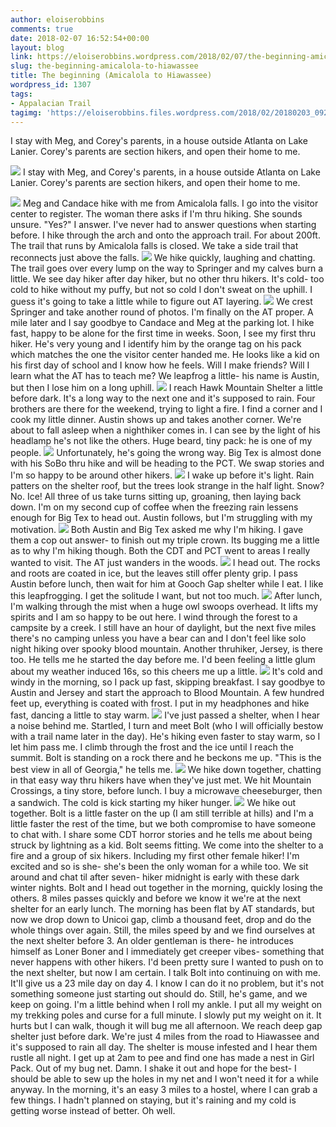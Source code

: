```yaml
---
author: eloiserobbins
comments: true
date: 2018-02-07 16:52:54+00:00
layout: blog
link: https://eloiserobbins.wordpress.com/2018/02/07/the-beginning-amicalola-to-hiawassee/
slug: the-beginning-amicalola-to-hiawassee
title: The beginning (Amicalola to Hiawassee)
wordpress_id: 1307
tags:
- Appalacian Trail
tagimg: 'https://eloiserobbins.files.wordpress.com/2018/02/20180203_092924.jpg'
---
```


I stay with Meg, and Corey's parents, in a house outside Atlanta on Lake Lanier. Corey's parents are section hikers, and open their home to me. 


[![](https://eloiserobbins.files.wordpress.com/2018/02/20180203_092924.jpg)](https://eloiserobbins.files.wordpress.com/2018/02/20180203_092924.jpg)
I stay with Meg, and Corey's parents, in a house outside Atlanta on Lake Lanier. Corey's parents are section hikers, and open their home to me. 

[![](https://eloiserobbins.files.wordpress.com/2018/02/20180203_135222.jpg)](https://eloiserobbins.files.wordpress.com/2018/02/20180203_135222.jpg)
Meg and Candace hike with me from Amicalola falls. I go into the visitor center to register. The woman there asks if I'm thru hiking. She sounds unsure. "Yes?" I answer. I've never had to answer questions when starting before. I hike through the arch and onto the approach trail. For about 200ft. The trail that runs by Amicalola falls is closed. We take a side trail that reconnects just above the falls. 
[![](https://eloiserobbins.files.wordpress.com/2018/02/20180203_135144.jpg)](https://eloiserobbins.files.wordpress.com/2018/02/20180203_135144.jpg)
We hike quickly, laughing and chatting. The trail goes over every lump on the way to Springer and my calves burn a little. We see day hiker after day hiker, but no other thru hikers. It's cold- too cold to hike without my puffy, but not so cold I don't sweat on the uphill. I guess it's going to take a little while to figure out AT layering.
[![](https://eloiserobbins.files.wordpress.com/2018/02/20180203_144848.jpg)](https://eloiserobbins.files.wordpress.com/2018/02/20180203_144848.jpg)
We crest Springer and take another round of photos. I'm finally on the AT proper. A mile later and I say goodbye to Candace and Meg at the parking lot. I hike fast, happy to be alone for the first time in weeks. Soon, I see my first thru hiker. He's very young and I identify him by the orange tag on his pack which matches the one the visitor center handed me. He looks like a kid on his first day of school and I know how he feels. Will I make friends? Will I learn what the AT has to teach me? We leapfrog a little- his name is Austin, but then I lose him on a long uphill.
[![](https://eloiserobbins.files.wordpress.com/2018/02/20180204_134958.jpg)](https://eloiserobbins.files.wordpress.com/2018/02/20180204_134958.jpg)
I reach Hawk Mountain Shelter a little before dark. It's a long way to the next one and it's supposed to rain. Four brothers are there for the weekend, trying to light a fire. I find a corner and I cook my little dinner. Austin shows up and takes another corner. We're about to fall asleep when a nighthiker comes in. I can see by the light of his headlamp he's not like the others. Huge beard, tiny pack: he is one of my people.
[![](https://eloiserobbins.files.wordpress.com/2018/02/20180204_142248.jpg)](https://eloiserobbins.files.wordpress.com/2018/02/20180204_142248.jpg)
Unfortunately, he's going the wrong way. Big Tex is almost done with his SoBo thru hike and will be heading to the PCT. We swap stories and I'm so happy to be around other hikers.
[![](https://eloiserobbins.files.wordpress.com/2018/02/20180205_083620.jpg)](https://eloiserobbins.files.wordpress.com/2018/02/20180205_083620.jpg)
I wake up before it's light. Rain patters on the shelter roof, but the trees look strange in the half light. Snow? No. Ice! All three of us take turns sitting up, groaning, then laying back down. I'm on my second cup of coffee when the freezing rain lessens enough for Big Tex to head out. Austin follows, but I'm struggling with my motivation.
[![](https://eloiserobbins.files.wordpress.com/2018/02/20180205_093057.jpg)](https://eloiserobbins.files.wordpress.com/2018/02/20180205_093057.jpg)
Both Austin and Big Tex asked me why I'm hiking. I gave them a cop out answer- to finish out my triple crown. Its bugging me a little as to why I'm hiking though. Both the CDT and PCT went to areas I really wanted to visit. The AT just wanders in the woods.
[![](https://eloiserobbins.files.wordpress.com/2018/02/20180205_093551.jpg)](https://eloiserobbins.files.wordpress.com/2018/02/20180205_093551.jpg)
I head out. The rocks and roots are coated in ice, but the leaves still offer plenty grip. I pass Austin before lunch, then wait for him at Gooch Gap shelter while I eat. I like this leapfrogging. I get the solitude I want, but not too much.
[![](https://eloiserobbins.files.wordpress.com/2018/02/20180205_125720.jpg)](https://eloiserobbins.files.wordpress.com/2018/02/20180205_125720.jpg)
After lunch, I'm walking through the mist when a huge owl swoops overhead. It lifts my spirits and I am so happy to be out here. I wind through the forest to a campsite by a creek. I still have an hour of daylight, but the next five miles there's no camping unless you have a bear can and I don't feel like solo night hiking over spooky blood mountain. Another thruhiker, Jersey, is there too. He tells me he started the day before me. I'd been feeling a little glum about my weather induced 16s, so this cheers me up a little.
[![](https://eloiserobbins.files.wordpress.com/2018/02/20180205_151142.jpg)](https://eloiserobbins.files.wordpress.com/2018/02/20180205_151142.jpg)
It's cold and windy in the morning, so I pack up fast, skipping breakfast. I say goodbye to Austin and Jersey and start the approach to Blood Mountain. A few hundred feet up, everything is coated with frost. I put in my headphones and hike fast, dancing a little to stay warm.
[![](https://eloiserobbins.files.wordpress.com/2018/02/20180205_171945.jpg)](https://eloiserobbins.files.wordpress.com/2018/02/20180205_171945.jpg)
I've just passed a shelter, when I hear a noise behind me. Startled, I turn and meet Bolt (who I will officially bestow with a trail name later in the day). He's hiking even faster to stay warm, so I let him pass me. I climb through the frost and the ice until I reach the summit. Bolt is standing on a rock there and he beckons me up. "This is the best view in all of Georgia," he tells me.
[![](https://eloiserobbins.files.wordpress.com/2018/02/20180206_143640.jpg)](https://eloiserobbins.files.wordpress.com/2018/02/20180206_143640.jpg)
We hike down together, chatting in that easy way thru hikers have when they've just met. We hit Mountain Crossings, a tiny store, before lunch. I buy a microwave cheeseburger, then a sandwich. The cold is kick starting my hiker hunger.
[![](https://eloiserobbins.files.wordpress.com/2018/02/20180206_143643.jpg)](https://eloiserobbins.files.wordpress.com/2018/02/20180206_143643.jpg)
We hike out together. Bolt is a little faster on the up (I am still terrible at hills) and I'm a little faster the rest of the time, but we both compromise to have someone to chat with. I share some CDT horror stories and he tells me about being struck by lightning as a kid. Bolt seems fitting.
We come into the shelter to a fire and a group of six hikers. Including my first other female hiker! I'm excited and so is she- she's been the only woman for a while too. We sit around and chat til after seven- hiker midnight is early with these dark winter nights.
Bolt and I head out together in the morning, quickly losing the others. 8 miles passes quickly and before we know it we're at the next shelter for an early lunch. The morning has been flat by AT standards, but now we drop down to Unicoi gap, climb a thousand feet, drop and do the whole things over again.
Still, the miles speed by and we find ourselves at the next shelter before 3. An older gentleman is there- he introduces himself as Loner Boner and I immediately get creeper vibes- something that never happens with other hikers. I'd been pretty sure I wanted to push on to the next shelter, but now I am certain.
I talk Bolt into continuing on with me. It'll give us a 23 mile day on day 4. I know I can do it no problem, but it's not something someone just starting out should do. Still, he's game, and we keep on going. 
I'm a little behind when I roll my ankle. I put all my weight on my trekking poles and curse for a full minute. I slowly put my weight on it. It hurts but I can walk, though it will bug me all afternoon. We reach deep gap shelter just before dark. We're just 4 miles from the road to Hiawassee and it's supposed to rain all day.
The shelter is mouse infested and I hear them rustle all night. I get up at 2am to pee and find one has made a nest in Girl Pack. Out of my bug net. Damn. I shake it out and hope for the best- I should be able to sew up the holes in my net and I won't need it for a while anyway. In the morning, it's an easy 3 miles to a hostel, where I can grab a few things. I hadn't planned on staying, but it's raining and my cold is getting worse instead of better. Oh well.
